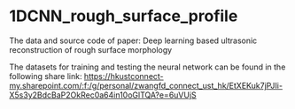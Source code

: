 # 1DCNN_rough_surface_profile
The data and source code of paper: Deep learning based ultrasonic reconstruction of rough surface
morphology

The datasets for training and testing the neural network can be found in the following share link: 
https://hkustconnect-my.sharepoint.com/:f:/g/personal/zwangfd_connect_ust_hk/EtXEKuk7jPJIi-X5s3y2BdcBaP2OkRec0a64in10oGlTQA?e=6uVUjS

